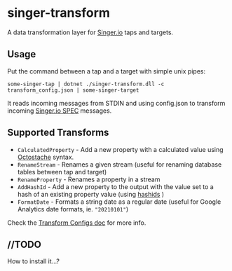 # singer-transform
A data transformation layer for [Singer.io](https://www.singer.io/) taps and targets.


## Usage
Put the command between a tap and a target with simple unix pipes:
```
some-singer-tap | dotnet ./singer-transform.dll -c transform_config.json | some-singer-target
```
It reads incoming messages from STDIN and using config.json to transform incoming [Singer.io SPEC](https://github.com/singer-io/getting-started) messages.


## Supported Transforms
- `CalculatedProperty` - Add a new property with a calculated value using [Octostache](https://github.com/OctopusDeploy/Octostache) syntax.
- `RenameStream` - Renames a given stream (useful for renaming database tables between tap and target)
- `RenameProperty` - Renames a property in a stream
- `AddHashId` - Add a new property to the output with the value set to a hash of an existing property value (using [hashids](https://hashids.org/net/) )
- `FormatDate` - Formats a string date as a regular date (useful for Google Analytics date formats, ie. `"20210101"`)

Check the [Transform Configs doc](transform-configs.md) for more info.


## //TODO
How to install it...?